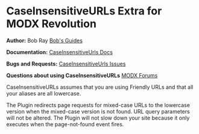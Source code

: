 CaseInsensitiveURLs Extra for MODX Revolution
=============================================


**Author:** Bob Ray [Bob's Guides](https://bobsguides.com)

**Documentation:** [CaseInsensitiveUrls Docs](https://bobsguides.com/caseinsensitiveurls-tutorial.html)

**Bugs and Requests:** [CaseInsensitiveUrls Issues](https://github.com/BobRay/CaseInsensitiveUrls/issues)

**Questions about using CaseInsensitiveURLs** [MODX Forums](https://forums.modx.com)

CaseInsensitiveURLs assumes that you are using Friendly URLs and that all your aliases are all lowercase.

The Plugin redirects page requests for mixed-case URLs to the lowercase version when the mixed-case version is not found. URL query parameters will not be altered. The Plugin will not slow down your site because it only executes when the page-not-found event fires.
